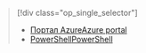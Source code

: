 > [!div class="op_single_selector"]
> * [<span data-ttu-id="a114f-101">Портал Azure</span><span class="sxs-lookup"><span data-stu-id="a114f-101">Azure portal</span></span>](../articles/devtest-lab/devtest-lab-create-template.md)
> * [<span data-ttu-id="a114f-102">PowerShell</span><span class="sxs-lookup"><span data-stu-id="a114f-102">PowerShell</span></span>](../articles/devtest-lab/devtest-lab-create-custom-image-from-vhd-using-powershell.md)
